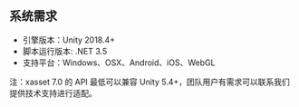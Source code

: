 <!-- docs/requires.md -->

## 系统需求

- 引擎版本：Unity 2018.4+
- 脚本运行版本: .NET 3.5
- 支持平台：Windows、OSX、Android、iOS、WebGL

注：xasset 7.0 的 API 最低可以兼容 Unity 5.4+，团队用户有需求可以联系我们提供技术支持进行适配。